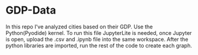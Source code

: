 # GDP-Data
In this repo I've analyzed cities based on their GDP.
Use the Python(Pyodide) kernel.
To run this file JupyterLite is needed,
once Jupyter is open, upload the .csv and .ipynb file into the same workspace.
After the python libraries are imported, run the rest of the code to create each graph.
